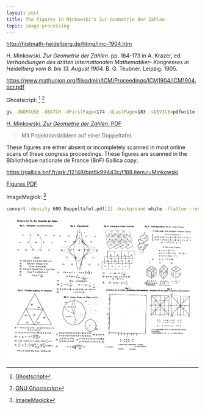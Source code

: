 ```yaml
---
layout: post
title: The figures in Minkowski's Zur Geometrie der Zahlen
topic: image-processing
---
```


<http://histmath-heidelberg.de/htmg/imc-1904.htm>

H. Minkowski. *Zur Geometrie der Zahlen.* pp. 164-173 in A. Krazer, ed. *Verhandlungen des dritten Internationalen Mathematiker- Kongresses in Heidelberg vom 8. bis 13. August 1904.* B. G. Teubner. Leipzig. 1905.

<https://www.mathunion.org/fileadmin/ICM/Proceedings/ICM1904/ICM1904.ocr.pdf>

Ghostscript: [^1] [^2]

[^1]: [Ghostscript](https://www.ghostscript.com/)

[^2]: [GNU Ghostscript](https://www.gnu.org/software/ghostscript/)

```bash
gs -dNOPAUSE -dBATCH -dFirstPage=174 -dLastPage=183 -sDEVICE=pdfwrite -sOutputFile=Minkowski1904.pdf -f ICM1904.ocr.pdf
```

[H. Minkowski. *Zur Geometrie der Zahlen.* PDF](/gs/Minkowski/Minkowski1904.pdf)

> Mit Projektionsbildern auf einer Doppeltafel.

These figures are either absent or incompletely scanned in most online scans of these congress proceedings. These figures are
scanned in the Bibliothèque nationale de France (BnF) Gallica copy:

<https://gallica.bnf.fr/ark:/12148/bpt6k99443c/f188.item.r=Minkowski>

[Figures PDF](/gs/Minkowski/Doppeltafel.pdf)

ImageMagick: [^3]

[^3]: [ImageMagick](https://imagemagick.org/script/magick.php)

```bash
convert -density 600 Doppeltafel.pdf[2] -background white -flatten -resize 1400x1400^ -quality 100 Doppeltafel.png
```

[![Figures PNG](/gs/Minkowski/Doppeltafel.png)](/gs/Minkowski/Doppeltafel.png)